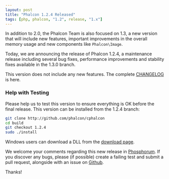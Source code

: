 ```yaml
---
layout: post
title: "Phalcon 1.2.4 Released"
tags: [php, phalcon, "1.2", release, "1.x"]
---
```

In addition to 2.0, the Phalcon Team is also focused on 1.3, a new version that will include new features, important improvements in the overall memory usage and new components like `Phalcon\Image`.

Today, we are announcing the release of Phalcon 1.2.4, a maintenance release including several bug fixes, performance improvements and stability fixes available in the 1.3.0 branch.

<!--more-->
This version does not include any new features. The complete [CHANGELOG](https://github.com/phalcon/cphalcon/blob/phalcon-v1.2.4/CHANGELOG) is here.

### Help with Testing

Please help us to test this version to ensure everything is OK before the final release. This version can be installed from the 1.2.4 branch:

```sh
git clone http://github.com/phalcon/cphalcon
cd build
git checkout 1.2.4
sudo ./install
```

Windows users can download a DLL from the [download page](https://phalcon.io/download).

We welcome your comments regarding this new release in [Phosphorum](https://forum.phalcon.io). If you discover any bugs, please (if possible) create a failing test and submit a pull request, alongside with an issue on [Github](https://github.com/phalcon/cphalcon).

Thanks!

